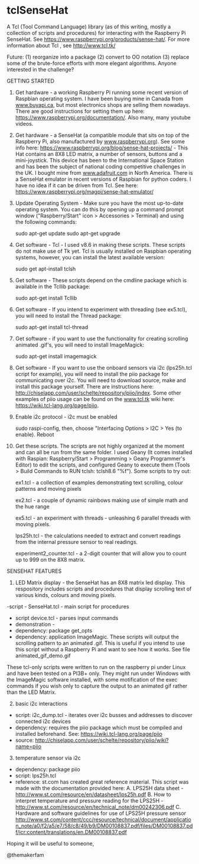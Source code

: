 # tclSenseHat

A Tcl (Tool Command Language) library (as of this writing, mostly a collection of scripts and procedures) for interacting with the Raspberry Pi SenseHat.  See https://www.raspberrypi.org/products/sense-hat/. For more information about Tcl , see http://www.tcl.tk/ 

Future: (1) reorganize into a package (2) convert to OO notation (3) replace some of the brute-force efforts with more elegant algorithms.  Anyone interested in the challenge?

GETTING STARTED

1. Get hardware - a working Raspberry Pi running some recent version of Raspbian operating system.  I have been buying mine in Canada from www.buyapi.ca, but most electronics shops are selling them nowadays. There are good instructions for setting them up here:  https://www.raspberrypi.org/documentation/.  Also many, many youtube videos.

2. Get hardware - a SenseHat (a compatible module that sits on top of the Raspberry Pi, also manufactured by www.raspberrypi.org).  See some info here: https://www.raspberrypi.org/blog/sense-hat-projects/ - This Hat contains an 8X8 LED matrix, a number of sensors, buttons and a mini-joystick.  This device has been to the International Space Station and has been the subject of national coding competitive challenges in the UK.  I bought mine from www.adafruit.com in North America.  There is a SenseHat emulator in recent versions of Raspbian for python coders.  I have no idea if it can be driven from Tcl. See here: https://www.raspberrypi.org/magpi/sense-hat-emulator/

3.  Update Operating System - Make sure you have the most up-to-date operating system.  You can do this by opening up a command prompt window ("Raspberry/Start" icon > Accessories > Terminal) and using the following commands:

       sudo apt-get update
       sudo apt-get upgrade

4.  Get software - Tcl - I used v8.6 in making these scripts.  These scripts do not make use of Tk yet.  Tcl is usually installed on Raspbian operating systems,  however, you can install the latest available version: 

      sudo get apt-install tclsh

5.  Get software - These scripts depend on the cmdline package which is available in the Tcllib package:

    sudo apt-get install Tcllib
    
6. Get software - If you intend to experiment with threading (see ex5.tcl), you will need to install the Thread package:

    sudo apt-get install tcl-thread

7.  Get software - if you want to use the functionality for creating scrolling animated .gif's, you will need to install ImageMagick:

    sudo apt-get install imagemagick

8.  Get software - If you want to use the onboard sensors via i2c (lps25h.tcl script for example), you will need to install the piio package for communicating over i2c.  You will need to download source, make and install this package yourself.  There are instructions here: http://chiselapp.com/user/schelte/repository/piio/index.  Some other examples of piio usage can be found on the www.tcl.tk wiki here: https://wiki.tcl-lang.org/page/piio. 

9.  Enable i2c protocol - i2c must be enabled 

       sudo raspi-config, then, choose "Interfacing Options > I2C > Yes (to enable).  Reboot

10.  Get these scripts.  The scripts are not highly organized at the moment and can all be run from the same folder.  I used Geany (It comes installed with Raspian: Raspberry/Start > Programming > Geany Programmer's Editor) to edit the scripts, and configured Geany to execute them (Tools > Build Commands to RUN tclsh: tclsh8.6 "%f").  Some scripts to try out:

       ex1.tcl - a collection of examples demonstrating text scrolling, colour patterns and moving pixels
       
       ex2.tcl - a couple of dynamic rainbows making use of simple math and the hue range

       ex5.tcl - an experiment with threads - unleashing 6 parallel threads with moving pixels.

       lps25h.tcl - the calculations needed to extract and convert readings from the internal pressure sensor to real readings.

       experiment2_counter.tcl - a 2-digit counter that will allow you to count up to 999 on the 8X8 matrix.
       
SENSEHAT FEATURES

1. LED Matrix display - the SenseHat has an 8X8 matrix led display.  This respository includes scripts and procedures that display scrolling text of various kinds, colours and moving pixels.

  -script - SenseHat.tcl - main script for procedures
  - script device.tcl - parses input commands
  - demonstration - 
 - dependency: package get_opts
 - dependency: application ImageMagic.  These scripts will output the scrolling pattern to an animated .gif.  This is useful if you intend to use this script without a Raspberry Pi and want to see how it works.  See file animated_gif_demo.gif 

These tcl-only scripts were written to run on the raspberry pi under Linux and have been tested on a PI3B+ only.  They might run under Windows with the ImageMagic software installed, with some motification of the exec commands if you wish only to capture the output to an animated gif rather than the LED Matrix.

2. basic i2c interactions

- script: i2c_dump.tcl - iterates over i2c busses and addresses to discover connected i2c devices
- dependency: requires the piio package which must be compiled and installed beforehand.  See: https://wiki.tcl-lang.org/page/piio
- source: http://chiselapp.com/user/schelte/repository/piio/wiki?name=piio

3. temperature sensor via i2c

- dependency: package piio 
- script: lps25h.tcl
- reference: st.com has created great reference material.  This script was made with the documentation provided here:
      A.  LPS25H data sheet - http://www.st.com/resource/en/datasheet/lps25h.pdf
      B.  How to interpret temperature and pressure reading for the LPS25H -                              http://www.st.com/resource/en/technical_note/dm00242306.pdf
      C.  Hardware and software guidelines for use of LPS25H pressure sensor http://www.st.com/content/ccc/resource/technical/document/application_note/a0/f2/a5/e7/58/c8/49/b9/DM00108837.pdf/files/DM00108837.pdf/jcr:content/translations/en.DM00108837.pdf


Hoping it will be useful to someone,

@themakerfam
